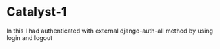 # Catalyst-1
In this I had authenticated with external django-auth-all method by using login and logout 
